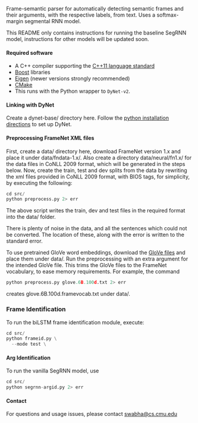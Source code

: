 Frame-semantic parser for automatically detecting semantic frames and their arguments, with the respective labels, from text. Uses a softmax-margin segmental RNN model.

This README only contains instructions for running the baseline SegRNN model, instructions for other models will be updated soon.

#### Required software

 * A C++ compiler supporting the [C++11 language standard](https://en.wikipedia.org/wiki/C%2B%2B11)
 * [Boost](http://www.boost.org/) libraries
 * [Eigen](http://eigen.tuxfamily.org) (newer versions strongly recommended)
 * [CMake](http://www.cmake.org/)
 * This runs with the Python wrapper to `DyNet-v2`.

#### Linking with DyNet
Create a dynet-base/ directory here. Follow the [python installation directions](http://dynet.readthedocs.io/en/latest/python.html) to set up DyNet.

#### Preprocessing FrameNet XML files

First, create a data/ directory here, download FrameNet version 1.x and place it under data/fndata-1.x/. Also create a directory data/neural/fn1.x/ for the data files in CoNLL 2009 format, which will be generated in the steps below. Now, create the train, test and dev splits from the data by rewriting the xml files provided in CoNLL 2009 format, with BIOS tags, for simplicity, by executing the following:

```python
cd src/
python preprocess.py 2> err

```
The above script writes the train, dev and test files in the required format into the data/ folder.

There is plenty of noise in the data, and all the sentences which could not be converted. The location of these, along with the error is written to the standard error.

To use pretrained GloVe word embeddings, download the [GloVe files](https://nlp.stanford.edu/projects/glove/) and place them under data/. Run the preprocessing with an extra argument for the intended GloVe file. This trims the GloVe files to the FrameNet vocabulary, to ease memory requirements. For example, the command

```python
python preprocess.py glove.6B.100d.txt 2> err

``` 
creates glove.6B.100d.framevocab.txt under data/. 

### Frame Identification
To run the biLSTM frame identification module, execute:

```python
cd src/
python frameid.py \
  --mode test \


```



#### Arg Identification

To run the vanilla SegRNN model, use
```python
cd src/
python segrnn-argid.py 2> err

```

#### Contact

For questions and usage issues, please contact swabha@cs.cmu.edu


